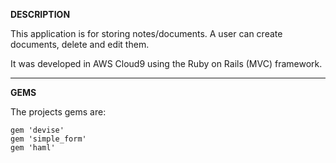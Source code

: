 <b>DESCRIPTION</b>

This application is for storing notes/documents. A user can create documents, delete and edit them.

It was developed in AWS Cloud9 using the Ruby on Rails (MVC) framework.

--------------------------------------------------------

<b>GEMS</b>

The projects gems are:
```
gem 'devise'
gem 'simple_form'
gem 'haml'
```

